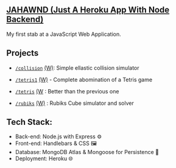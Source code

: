 [JAHAWND (Just A Heroku App With Node Backend)](http://plepis.herokuapp.com/)
-

My first stab at a JavaScript Web Application.

Projects
-

- [`/collision`](http://plepis.herokuapp.com/projects/collision) [(W)](https://github.com/plepisnew/learn-js/wiki/Collision):  Simple ellastic collision simulator

- [`/tetris1`](http://plepis.herokuapp.com/projects/tetris1) [(W)](https://github.com/plepisnew/learn-js/wiki/Tetris1) - Complete abomination of a Tetris game

- [`/tetris`](http://plepis.herokuapp.com/projects/tetris) [(W](https://github.com/plepisnew/learn-js/wiki/Tetris) : Better than the previous one

- [`/rubiks`](http://plepis.herokuapp.com/projects/rubiks) [(W)](https://github.com/plepisnew/learn-js/wiki/Rubiks-Cube-Solver) : Rubiks Cube simulator and solver

Tech Stack:
-
- Back-end: Node.js with Express ⚙️
- Front-end: Handlebars & CSS 🖼️
- Database: MongoDB Atlas & Mongoose for Persistence 🍃
- Deployment: Heroku 🌐
